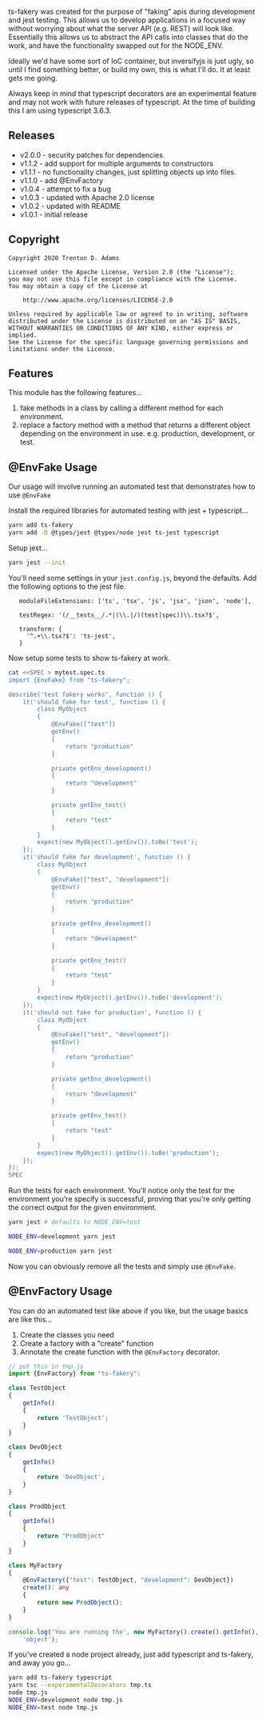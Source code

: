 ts-fakery was created for the purpose of "faking" apis during development and jest testing.  This allows us to develop applications in a focused way without worrying about what the server API (e.g. REST) will look like.  Essentially this allows us to abstract the API calls into classes that do the work, and have the functionality swapped out for the NODE_ENV.

Ideally we'd have some sort of IoC container, but inversifyjs is just ugly, so until I find something better, or build my own, this is what I'll do.  It at least gets me going.

Always keep in mind that typescript decorators are an experimental feature and may not work with future releases of typescript.  At the time of building this I am using typescript 3.6.3.

## Releases

* v2.0.0 - security patches for dependencies
* v1.1.2 - add support for multiple arguments to constructors
* v1.1.1 - no functionality changes, just splitting objects up into files.
* v1.1.0 - add @EnvFactory
* v1.0.4 - attempt to fix a bug
* v1.0.3 - updated with Apache 2.0 license 
* v1.0.2 - updated with README 
* v1.0.1 - initial release

## Copyright

```
Copyright 2020 Trenton D. Adams

Licensed under the Apache License, Version 2.0 (the "License");
you may not use this file except in compliance with the License.
You may obtain a copy of the License at

    http://www.apache.org/licenses/LICENSE-2.0

Unless required by applicable law or agreed to in writing, software
distributed under the License is distributed on an "AS IS" BASIS,
WITHOUT WARRANTIES OR CONDITIONS OF ANY KIND, either express or implied.
See the License for the specific language governing permissions and
limitations under the License.
```

## Features

This module has the following features... 

1. fake methods in a class by calling a different method for each environment.
2. replace a factory method with a method that returns a different object depending on the environment in use.  e.g. production, development, or test.

## @EnvFake Usage

Our usage will involve running an automated test that demonstrates how to use
`@EnvFake`

Install the required libraries for automated testing with jest + typescript...

```bash
yarn add ts-fakery
yarn add -D @types/jest @types/node jest ts-jest typescript
```

Setup jest...
```bash
yarn jest --init
```

You'll need some settings in your `jest.config.js`, beyond the defaults.  Add the following options to the jest file.

```
   moduleFileExtensions: ['ts', 'tsx', 'js', 'jsx', 'json', 'node'],
 
   testRegex: '(/__tests__/.*|(\\.|/)(test|spec))\\.tsx?$',
 
   transform: {
     '^.+\\.tsx?$': 'ts-jest',
   }
```

Now setup some tests to show ts-fakery at work.

```bash
cat <<SPEC > mytest.spec.ts
import {EnvFake} from "ts-fakery";

describe('test fakery works', function () {
    it('should fake for test', function () {
        class MyObject
        {
            @EnvFake(["test"])
            getEnv()
            {
                return "production"
            }

            private getEnv_development()
            {
                return "development"
            }

            private getEnv_test()
            {
                return "test"
            }
        }
        expect(new MyObject().getEnv()).toBe('test');
    });
    it('should fake for development', function () {
        class MyObject
        {
            @EnvFake(["test", "development"])
            getEnv()
            {
                return "production"
            }

            private getEnv_development()
            {
                return "development"
            }

            private getEnv_test()
            {
                return "test"
            }
        }
        expect(new MyObject().getEnv()).toBe('development');
    });
    it('should not fake for production', function () {
        class MyObject
        {
            @EnvFake(["test", "development"])
            getEnv()
            {
                return "production"
            }

            private getEnv_development()
            {
                return "development"
            }

            private getEnv_test()
            {
                return "test"
            }
        }
        expect(new MyObject().getEnv()).toBe('production');
    });
});
SPEC
```

Run the tests for each environment.  You'll notice only the test for the environment you're specify is successful, proving that you're only getting the correct output for the given environment.

```bash
yarn jest # defaults to NODE_ENV=test

NODE_ENV=development yarn jest

NODE_ENV=production yarn jest
```

Now you can obviously remove all the tests and simply use `@EnvFake`.

## @EnvFactory Usage

You can do an automated test like above if you like, but the usage basics are like this...

1. Create the classes you need
2. Create a factory with a "create" function
3. Annotate the create function with the `@EnvFactory` decorator.   


```typescript
// put this in tmp.js  
import {EnvFactory} from "ts-fakery";

class TestObject
{
    getInfo()
    {
        return 'TestObject';
    }
}

class DevObject
{
    getInfo()
    {
        return 'DevObject';
    }
}

class ProdObject
{
    getInfo()
    {
        return "ProdObject"
    }
}

class MyFactory
{
    @EnvFactory({"test": TestObject, "development": DevObject})
    create(): any
    {
        return new ProdObject();
    }
}

console.log('You are running the', new MyFactory().create().getInfo(),
    'object');

```

If you've created a node project already, just add typescript and ts-fakery, and away you go...

```bash                                 
yarn add ts-fakery typescript
yarn tsc --experimentalDecorators tmp.ts
node tmp.js
NODE_ENV=development node tmp.js
NODE_ENV=test node tmp.js
```
